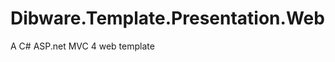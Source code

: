 Dibware.Template.Presentation.Web
=================================

A C# ASP.net MVC 4 web template 
